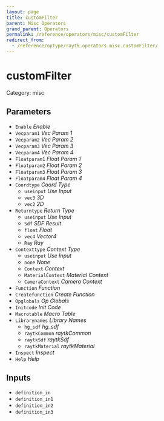 ```yaml
---
layout: page
title: customFilter
parent: Misc Operators
grand_parent: Operators
permalink: /reference/operators/misc/customFilter
redirect_from:
  - /reference/opType/raytk.operators.misc.customFilter/
---
```


# customFilter

Category: misc



## Parameters

* `Enable` *Enable*
* `Vecparam1` *Vec Param 1*
* `Vecparam2` *Vec Param 2*
* `Vecparam3` *Vec Param 3*
* `Vecparam4` *Vec Param 4*
* `Floatparam1` *Float Param 1*
* `Floatparam2` *Float Param 2*
* `Floatparam3` *Float Param 3*
* `Floatparam4` *Float Param 4*
* `Coordtype` *Coord Type*
  * `useinput` *Use Input*
  * `vec3` *3D*
  * `vec2` *2D*
* `Returntype` *Return Type*
  * `useinput` *Use Input*
  * `Sdf` *SDF Result*
  * `float` *Float*
  * `vec4` *Vector4*
  * `Ray` *Ray*
* `Contexttype` *Context Type*
  * `useinput` *Use Input*
  * `none` *None*
  * `Context` *Context*
  * `MaterialContext` *Material Context*
  * `CameraContext` *Camera Context*
* `Function` *Function*
* `Createfunction` *Create Function*
* `Opglobals` *Op Globals*
* `Initcode` *Init Code*
* `Macrotable` *Macro Table*
* `Librarynames` *Library Names*
  * `hg_sdf` *hg_sdf*
  * `raytkCommon` *raytkCommon*
  * `raytkSdf` *raytkSdf*
  * `raytkMaterial` *raytkMaterial*
* `Inspect` *Inspect*
* `Help` *Help*

## Inputs

* `definition_in`
* `definition_in1`
* `definition_in2`
* `definition_in3`